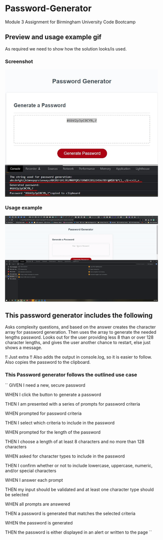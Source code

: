 # Password-Generator
Module 3 Assignment for Birmingham University Code Bootcamp

## Preview and usage example gif

As required we need to show how the solution looks/is used.

### Screenshot 
![This is the Screenshot ](./Screenshot1.jpg)
###  Usage example 
![This is the Usage Example](./usage-example.gif)

## This password generator includes the following
Asks complexity questions, and based on the answer creates the character array for password generation.
Then uses the array to generate the needed lengths password.
Looks out for the user providing less 8 than or over 128 character lengths, and gives the user another chance to restart, else just shows a message.

!! Just extra !!
Also adds the output in console.log, so it is easier to follow.
Also copies the password to the clipboard.

### This Password generator follows the outlined use case
``
GIVEN I need a new, secure password

WHEN I click the button to generate a password

THEN I am presented with a series of prompts for password criteria

WHEN prompted for password criteria

THEN I select which criteria to include in the password

WHEN prompted for the length of the password

THEN I choose a length of at least 8 characters and no more than 128 characters

WHEN asked for character types to include in the password

THEN I confirm whether or not to include lowercase, uppercase, numeric, and/or special characters

WHEN I answer each prompt

THEN my input should be validated and at least one character type should be selected

WHEN all prompts are answered

THEN a password is generated that matches the selected criteria

WHEN the password is generated

THEN the password is either displayed in an alert or written to the page
``
